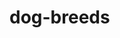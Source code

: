 # dog-breeds

<!-- today I want to make sure i get all my images working in a slideshow fashion. If I finish that I will go to work on the functionality of my project. -->






<!-- got dog sound from here https://www.youtube.com/watch?v=zzGshz7tmQ4&ab_channel=CherryPop6537 -->